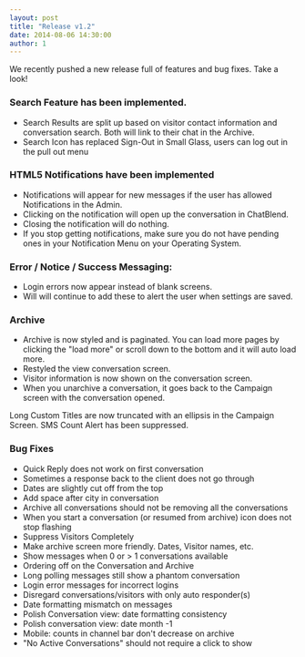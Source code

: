 ```yaml
---
layout: post
title: "Release v1.2"
date: 2014-08-06 14:30:00
author: 1
---
```


We recently pushed a new release full of features and bug fixes. Take a look!

### Search Feature has been implemented.

  - Search Results are split up based on visitor contact information and conversation search.  Both will link to their chat in the Archive.
  - Search Icon has replaced Sign-Out in Small Glass, users can log out in the pull out menu

### HTML5 Notifications have been implemented

  - Notifications will appear for new messages if the user has allowed Notifications in the Admin.
  - Clicking on the notification will open up the conversation in ChatBlend.
  - Closing the notification will do nothing.
  - If you stop getting notifications, make sure you do not have pending ones in your Notification Menu on your Operating System.

### Error / Notice / Success Messaging:

  - Login errors now appear instead of blank screens.
  - Will will continue to add these to alert the user when settings are saved.

### Archive

  - Archive is now styled and is paginated.  You can load more pages by clicking the "load more" or scroll down to the bottom and it will auto load more.
  - Restyled the view conversation screen.
  - Visitor information is now shown on the conversation screen.
  - When you unarchive a conversation, it goes back to the Campaign screen with the conversation opened.

Long Custom Titles are now truncated with an ellipsis in the Campaign Screen.
SMS Count Alert has been suppressed.

### Bug Fixes

  - Quick Reply does not work on first conversation
  - Sometimes a response back to the client does not go through
  - Dates are slightly cut off from the top
  - Add space after city in conversation
  - Archive all conversations should not be removing all the conversations
  - When you start a conversation (or resumed from archive) icon does not stop flashing
  - Suppress Visitors Completely
  - Make archive screen more friendly. Dates, Visitor names, etc.
  - Show messages when 0 or > 1 conversations available
  - Ordering off on the Conversation and Archive
  - Long polling messages still show a phantom conversation
  - Login error messages for incorrect logins
  - Disregard conversations/visitors with only auto responder(s)
  - Date formatting mismatch on messages
  - Polish Conversation view: date formatting consistency
  - Polish conversation view: date month -1
  - Mobile: counts in channel bar don't decrease on archive
  - "No Active Conversations" should not require a click to show
